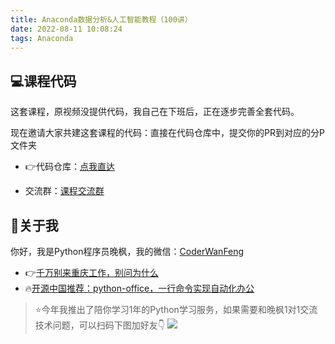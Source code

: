 ```yaml
---
title: Anaconda数据分析&人工智能教程（100讲）
date: 2022-08-11 10:08:24
tags: Anaconda
---
```




## 💻课程代码

这套课程，原视频没提供代码，我自己在下班后，正在逐步完善全套代码。

现在邀请大家共建这套课程的代码：直接在代码仓库中，提交你的PR到对应的分P文件夹

- 👉代码仓库：[点我直达](https://gitee.com/CoderWanFeng/python-course/tree/master/Anaconda%E6%95%B0%E6%8D%AE%E5%88%86%E6%9E%90&%E4%BA%BA%E5%B7%A5%E6%99%BA%E8%83%BD%E6%95%99%E7%A8%8B%EF%BC%88100%E8%AE%B2%EF%BC%89)

- 交流群：[课程交流群](http://www.python4office.cn/wechat-group/)

## 🙋‍关于我

你好，我是Python程序员晚枫，我的微信：[CoderWanFeng](https://mp.weixin.qq.com/s/8x7c9qiAneTsDJq9JnWLgA)
- 👉[千万别来重庆工作，别问为什么](https://www.bilibili.com/video/BV1aD4y1N7ai)
- 🔥[开源中国推荐：python-office，一行命令实现自动化办公](https://www.bilibili.com/video/BV1pT4y1k7FH)

> ⭐今年我推出了陪你学习1年的Python学习服务，如果需要和晚枫1对1交流技术问题，可以扫码下图加好友👇
![](https://python-office-1300615378.cos.ap-chongqing.myqcloud.com/1v1.jpg)
